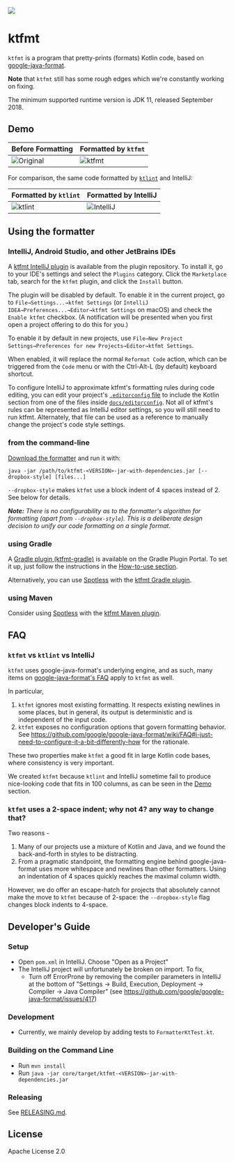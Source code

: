 [![](https://github.com/facebookincubator/ktfmt/workflows/build/badge.svg)](https://github.com/facebookincubator/ktfmt/actions?query=workflow%3Abuild)

# ktfmt

`ktfmt` is a program that pretty-prints (formats) Kotlin code, based on [google-java-format](https://github.com/google/google-java-format).

**Note** that `ktfmt` still has some rough edges which we're constantly working on fixing.

The minimum supported runtime version is JDK 11, released September 2018.

## Demo

|Before Formatting| Formatted by `ktfmt`|
| ---- | ---- |
| ![Original](docs/images/before.png) | ![ktfmt](docs/images/ktfmt.png) |

For comparison, the same code formatted by [`ktlint`](https://github.com/pinterest/ktlint) and IntelliJ:

| Formatted by `ktlint`|Formatted by IntelliJ|
| ------ | --------|
| ![ktlint](docs/images/ktlint.png) | ![IntelliJ](docs/images/intellij.png) |

## Using the formatter

### IntelliJ, Android Studio, and other JetBrains IDEs

A
[ktfmt IntelliJ plugin](https://plugins.jetbrains.com/plugin/14912-ktfmt)
is available from the plugin repository. To install it, go to your IDE's
settings and select the `Plugins` category. Click the `Marketplace` tab, search
for the `ktfmt` plugin, and click the `Install` button.

The plugin will be disabled by default. To enable it in the current project, go
to `File→Settings...→ktfmt Settings` (or `IntelliJ
IDEA→Preferences...→Editor→ktfmt Settings` on macOS) and
check the `Enable ktfmt` checkbox. (A notification will be
presented when you first open a project offering to do this for you.)

To enable it by default in new projects, use `File→New Project Settings→Preferences for new Projects→Editor→ktfmt Settings`.

When enabled, it will replace the normal `Reformat Code` action, which can be
triggered from the `Code` menu or with the Ctrl-Alt-L (by default) keyboard
shortcut.

To configure IntelliJ to approximate ktfmt's formatting rules during code editing,
you can edit your project's
[`.editorconfig` file](https://www.jetbrains.com/help/idea/configuring-code-style.html#editorconfig)
to include the Kotlin section from one of the files inside
[`docs/editorconfig`](docs/editorconfig).
Not all of ktfmt's rules can be represented as IntelliJ editor settings, so you will still
need to run ktfmt. Alternately, that file can be used as a reference to manually change
the project's code style settings.

### from the command-line

[Download the formatter](https://github.com/facebookincubator/ktfmt/releases)
and run it with:

```
java -jar /path/to/ktfmt-<VERSION>-jar-with-dependencies.jar [--dropbox-style] [files...]
```

`--dropbox-style` makes `ktfmt` use a block indent of 4 spaces instead of 2. See below for details.

***Note:*** *There is no configurability as to the formatter's algorithm for
formatting (apart from `--dropbox-style`). This is a deliberate design decision to unify our code
formatting on a single format.*

### using Gradle

A [Gradle plugin (ktfmt-gradle)](https://github.com/cortinico/ktfmt-gradle) is available on the Gradle Plugin Portal. To set it up, just follow the instructions in the [How-to-use section](https://github.com/cortinico/ktfmt-gradle#how-to-use-).

Alternatively, you can use [Spotless](https://github.com/diffplug/spotless) with the [ktfmt Gradle plugin](https://github.com/diffplug/spotless/tree/main/plugin-gradle#ktfmt).

### using Maven

Consider using [Spotless](https://github.com/diffplug/spotless) with the [ktfmt Maven plugin](https://github.com/diffplug/spotless/tree/main/plugin-maven#ktfmt).

## FAQ

### `ktfmt` vs `ktlint` vs IntelliJ

`ktfmt` uses google-java-format's underlying engine, and as such, many items on [google-java-format's FAQ](https://github.com/google/google-java-format/wiki/FAQ) apply to `ktfmt` as well.

In particular,
1. `ktfmt` ignores most existing formatting. It respects existing newlines in some places, but in general, its output is deterministic and is independent of the input code.
2. `ktfmt` exposes no configuration options that govern formatting behavior. See https://github.com/google/google-java-format/wiki/FAQ#i-just-need-to-configure-it-a-bit-differently-how for the rationale.

These two properties make `ktfmt` a good fit in large Kotlin code bases, where consistency is very important.

We created `ktfmt` because `ktlint` and IntelliJ sometime fail to produce nice-looking code that fits in 100 columns, as can be seen in the [Demo](README.md#Demo) section.

### `ktfmt` uses a 2-space indent; why not 4? any way to change that?

Two reasons -
1. Many of our projects use a mixture of Kotlin and Java, and we found the back-and-forth in styles to be distracting.
2. From a pragmatic standpoint, the formatting engine behind google-java-format uses more whitespace and newlines than other formatters. Using an indentation of 4 spaces quickly reaches the maximal column width.

However, we do offer an escape-hatch for projects that absolutely cannot make the move to `ktfmt` because of 2-space: the `--dropbox-style` flag changes block indents to 4-space.

## Developer's Guide

### Setup

* Open `pom.xml` in IntelliJ. Choose "Open as a Project"
* The IntelliJ project will unfortunately be broken on import. To fix,
    * Turn off ErrorProne by removing the compiler parameters in IntelliJ at the bottom of "Settings -> Build, Execution, Deployment -> Compiler -> Java Compiler" (see https://github.com/google/google-java-format/issues/417)

### Development

* Currently, we mainly develop by adding tests to `FormatterKtTest.kt`.

### Building on the Command Line

* Run `mvn install`
* Run `java -jar core/target/ktfmt-<VERSION>-jar-with-dependencies.jar`

### Releasing

See [RELEASING.md](RELEASING.md).

## License

Apache License 2.0
